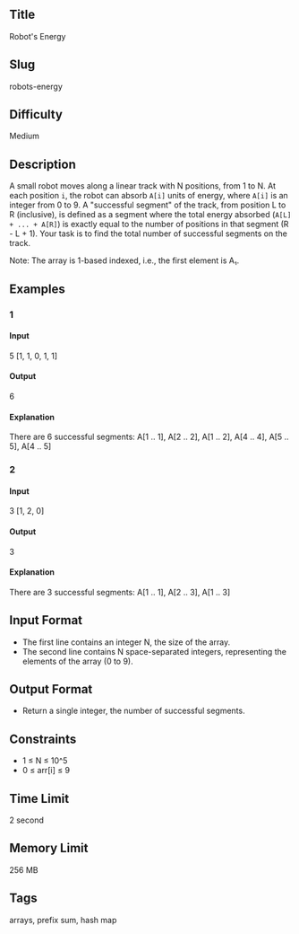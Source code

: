 ## Title

Robot's Energy

## Slug

robots-energy

## Difficulty

Medium

## Description

A small robot moves along a linear track with N positions, from 1 to N. At each position `i`, the robot can absorb `A[i]` units of energy, where `A[i]` is an integer from 0 to 9.
A "successful segment" of the track, from position L to R (inclusive), is defined as a segment where the total energy absorbed (`A[L] + ... + A[R]`) is exactly equal to the number of positions in that segment (R - L + 1).
Your task is to find the total number of successful segments on the track.

Note: The array is 1-based indexed, i.e., the first element is A₁.

## Examples

### 1

#### Input

5
[1, 1, 0, 1, 1]

#### Output

6

#### Explanation

There are 6 successful segments: A[1 .. 1], A[2 .. 2], A[1 .. 2], A[4 .. 4], A[5 .. 5], A[4 .. 5]

### 2

#### Input

3
[1, 2, 0]

#### Output

3

#### Explanation

There are 3 successful segments: A[1 .. 1], A[2 .. 3], A[1 .. 3]

## Input Format

- The first line contains an integer N, the size of the array. 
- The second line contains N space-separated integers, representing the elements of the array (0 to 9).

## Output Format

- Return a single integer, the number of successful segments.

## Constraints

- 1 ≤ N ≤ 10^5
- 0 ≤ arr[i] ≤ 9

## Time Limit

2 second

## Memory Limit

256 MB

## Tags

arrays, prefix sum, hash map